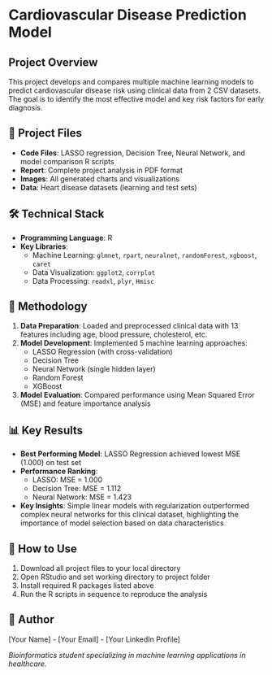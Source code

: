 # Cardiovascular Disease Prediction Model

## Project Overview
This project develops and compares multiple machine learning models to predict cardiovascular disease risk using clinical data from 2 CSV datasets. The goal is to identify the most effective model and key risk factors for early diagnosis.

## 📁 Project Files
- **Code Files**: LASSO regression, Decision Tree, Neural Network, and model comparison R scripts
- **Report**: Complete project analysis in PDF format  
- **Images**: All generated charts and visualizations
- **Data**: Heart disease datasets (learning and test sets)

## 🛠️ Technical Stack
- **Programming Language**: R
- **Key Libraries**: 
  - Machine Learning: `glmnet`, `rpart`, `neuralnet`, `randomForest`, `xgboost`, `caret`
  - Data Visualization: `ggplot2`, `corrplot`
  - Data Processing: `readxl`, `plyr`, `Hmisc`

## 🔬 Methodology
1. **Data Preparation**: Loaded and preprocessed clinical data with 13 features including age, blood pressure, cholesterol, etc.
2. **Model Development**: Implemented 5 machine learning approaches:
   - LASSO Regression (with cross-validation)
   - Decision Tree
   - Neural Network (single hidden layer)
   - Random Forest
   - XGBoost
3. **Model Evaluation**: Compared performance using Mean Squared Error (MSE) and feature importance analysis

## 📊 Key Results
- **Best Performing Model**: LASSO Regression achieved lowest MSE (1.000) on test set
- **Performance Ranking**:
  - LASSO: MSE = 1.000
  - Decision Tree: MSE = 1.112  
  - Neural Network: MSE = 1.423
- **Key Insights**: Simple linear models with regularization outperformed complex neural networks for this clinical dataset, highlighting the importance of model selection based on data characteristics

## 🚀 How to Use
1. Download all project files to your local directory
2. Open RStudio and set working directory to project folder
3. Install required R packages listed above
4. Run the R scripts in sequence to reproduce the analysis

## 👤 Author
[Your Name] - [Your Email] - [Your LinkedIn Profile]

*Bioinformatics student specializing in machine learning applications in healthcare.*
